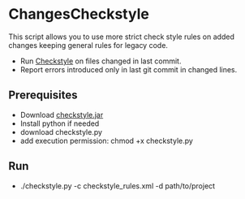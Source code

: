 ChangesCheckstyle
=================
This script allows you to use more strict check style rules on added changes keeping general rules for legacy code.

- Run [Checkstyle](http://checkstyle.sourceforge.net/) on files changed in last commit.
- Report errors introduced only in last git commit in changed lines.

Prerequisites
-----

- Download [checkstyle.jar][1]
- Install python if needed
- download checkstyle.py
- add execution permission: chmod +x checkstyle.py

Run
---

- ./checkstyle.py -c checkstyle_rules.xml -d path/to/project


[1]: http://checkstyle.sourceforge.net/

